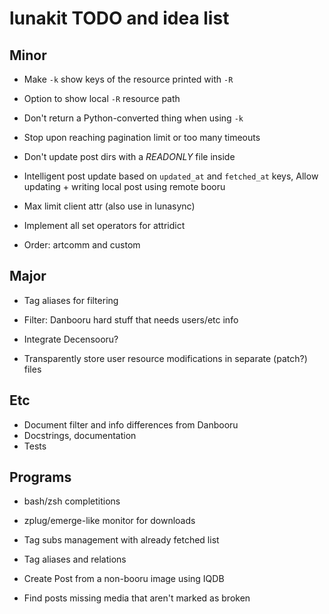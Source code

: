 # lunakit TODO and idea list

## Minor

- Make `-k` show keys of the resource printed with `-R`
- Option to show local `-R` resource path

- Don't return a Python-converted thing when using `-k`

- Stop upon reaching pagination limit or too many timeouts
- Don't update post dirs with a *READONLY* file inside

- Intelligent post update based on `updated_at` and `fetched_at` keys,
  Allow updating + writing local post using remote booru

- Max limit client attr (also use in lunasync)
- Implement all set operators for attridict
- Order: artcomm and custom

## Major

- Tag aliases for filtering
- Filter: Danbooru hard stuff that needs users/etc info
- Integrate Decensooru?

- Transparently store user resource modifications in separate (patch?) files

## Etc

- Document filter and info differences from Danbooru
- Docstrings, documentation
- Tests

## Programs

- bash/zsh completitions
- zplug/emerge-like monitor for downloads

- Tag subs management with already fetched list
- Tag aliases and relations
- Create Post from a non-booru image using IQDB
- Find posts missing media that aren't marked as broken
